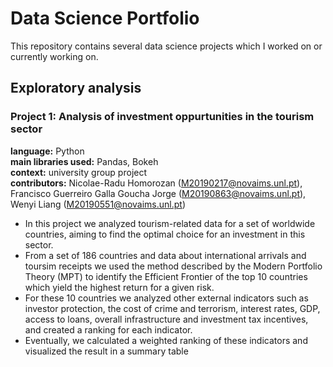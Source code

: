 # Data Science Portfolio
This repository contains several data science projects which I worked on or currently working on.

## Exploratory analysis
### Project 1: Analysis of investment oppurtunities in the tourism sector
**language:** Python<br/>
**main libraries used:** Pandas, Bokeh<br/>
**context:** university group project<br/>
**contributors:** Nicolae-Radu Homorozan (M20190217@novaims.unl.pt), Francisco Guerreiro Galla Goucha Jorge (M20190863@novaims.unl.pt), Wenyi Liang (M20190551@novaims.unl.pt)<br/>

- In this project we analyzed tourism-related data for a set of worldwide countries, aiming to find the optimal choice for an investment in this sector. 
- From a set of 186 countries and data about international arrivals and toursim receipts we used the method described by the Modern Portfolio Theory (MPT) to identify the Efficient Frontier of the top 10 countries which yield the highest return for a given risk. 
- For these 10 countries we analyzed other external indicators such as investor protection, the cost of crime and terrorism, interest rates, GDP, access to loans, overall infrastructure and investment tax incentives, and created a ranking for each indicator. 
- Eventually, we calculated a weighted ranking of these indicators and visualized the result in a summary table
